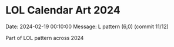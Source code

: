 # LOL Calendar Art 2024

Date: 2024-02-19 00:10:00
Message: L pattern (6,0) (commit 11/12)

Part of LOL pattern across 2024
